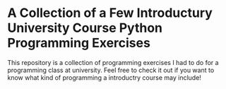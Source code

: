 # A Collection of a Few Introductury University Course Python Programming Exercises

This repository is a collection of programming exercises I had to do for a programming class at university. Feel free to check it out if you want to know what kind of programming a introductry course may include!
